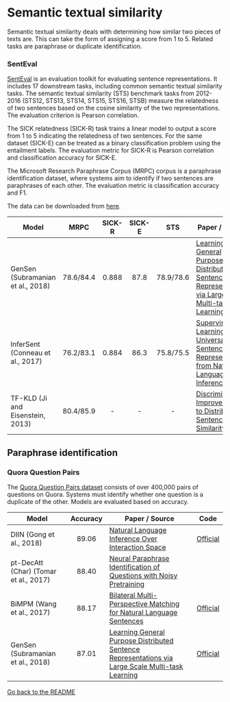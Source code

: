 # Semantic textual similarity

Semantic textual similarity deals with determining how similar two pieces of texts are.
This can take the form of assigning a score from 1 to 5. Related tasks are paraphrase or duplicate identification.

### SentEval

[SentEval](https://arxiv.org/abs/1803.05449) is an evaluation toolkit for evaluating sentence
representations. It includes 17 downstream tasks, including common semantic textual similarity
tasks. The semantic textual similarity (STS) benchmark tasks from 2012-2016 (STS12, STS13, STS14, STS15, STS16, STSB) measure the relatedness
of two sentences based on the cosine similarity of the two representations. The evaluation criterion is Pearson correlation.

The SICK relatedness (SICK-R) task trains a linear model to output a score from 1 to 5 indicating the relatedness of two sentences. For
the same dataset (SICK-E) can be treated as a binary classification problem using the entailment labels.
The evaluation metric for SICK-R is Pearson correlation and classification accuracy for SICK-E.

The Microsoft Research Paraphrase Corpus (MRPC) corpus is a paraphrase identification dataset, where systems
aim to identify if two sentences are paraphrases of each other. The evaluation metric is classification accuracy and F1.

The data can be downloaded from [here](https://github.com/facebookresearch/SentEval).

| Model           | MRPC | SICK-R | SICK-E | STS | Paper / Source | Code |
| ------------- | :-----:| :-----:| :-----:| :-----:| --- | --- |
| GenSen (Subramanian et al., 2018) | 78.6/84.4 | 0.888 | 87.8 | 78.9/78.6 | [Learning General Purpose Distributed Sentence Representations via Large Scale Multi-task Learning](https://arxiv.org/abs/1804.00079) | [Official](https://github.com/Maluuba/gensen) |
| InferSent (Conneau et al., 2017) | 76.2/83.1 | 0.884 | 86.3 | 75.8/75.5 | [Supervised Learning of Universal Sentence Representations from Natural Language Inference Data](https://arxiv.org/abs/1705.02364) | [Official](https://github.com/facebookresearch/InferSent) |
| TF-KLD (Ji and Eisenstein, 2013) | 80.4/85.9 | - | - | - | [Discriminative Improvements to Distributional Sentence Similarity](http://www.aclweb.org/anthology/D/D13/D13-1090.pdf) |  |

## Paraphrase identification

### Quora Question Pairs

The [Quora Question Pairs dataset](https://data.quora.com/First-Quora-Dataset-Release-Question-Pairs)
consists of over 400,000 pairs of questions on Quora. Systems must identify whether one question is a
duplicate of the other. Models are evaluated based on accuracy.

| Model           | Accuracy  |  Paper / Source | Code |
| ------------- | :-----:| --- | --- |
| DIIN (Gong et al., 2018) | 89.06 | [Natural Language Inference Over Interaction Space](https://arxiv.org/pdf/1709.04348.pdf) | [Official](https://github.com/YichenGong/Densely-Interactive-Inference-Network) |
| pt-DecAtt (Char) (Tomar et al., 2017) | 88.40 | [Neural Paraphrase Identification of Questions with Noisy Pretraining](https://arxiv.org/abs/1704.04565) | |
| BiMPM (Wang et al., 2017) | 88.17 | [Bilateral Multi-Perspective Matching for Natural Language Sentences](https://arxiv.org/abs/1702.03814) | [Official](https://github.com/zhiguowang/BiMPM) |
| GenSen (Subramanian et al., 2018) | 87.01 | [Learning General Purpose Distributed Sentence Representations via Large Scale Multi-task Learning](https://arxiv.org/abs/1804.00079) | [Official](https://github.com/Maluuba/gensen) |

[Go back to the README](../README.md)
